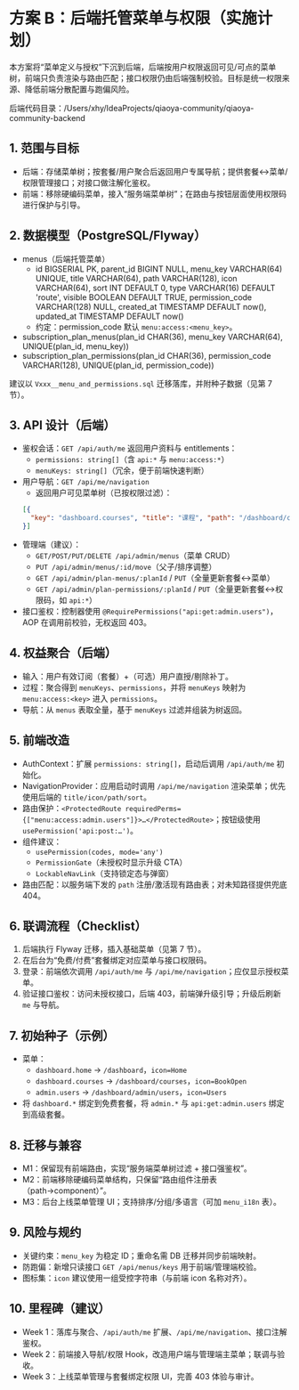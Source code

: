 # 方案 B：后端托管菜单与权限（实施计划）

本方案将“菜单定义与授权”下沉到后端，后端按用户权限返回可见/可点的菜单树，前端只负责渲染与路由匹配；接口权限仍由后端强制校验。目标是统一权限来源、降低前端分散配置与跑偏风险。

后端代码目录：/Users/xhy/IdeaProjects/qiaoya-community/qiaoya-community-backend
## 1. 范围与目标
- 后端：存储菜单树；按套餐/用户聚合后返回用户专属导航；提供套餐↔菜单/权限管理接口；对接口做注解化鉴权。
- 前端：移除硬编码菜单，接入“服务端菜单树”；在路由与按钮层面使用权限码进行保护与引导。

## 2. 数据模型（PostgreSQL/Flyway）
- menus（后端托管菜单）
  - id BIGSERIAL PK, parent_id BIGINT NULL, menu_key VARCHAR(64) UNIQUE, title VARCHAR(64), path VARCHAR(128), icon VARCHAR(64), sort INT DEFAULT 0, type VARCHAR(16) DEFAULT 'route', visible BOOLEAN DEFAULT TRUE, permission_code VARCHAR(128) NULL, created_at TIMESTAMP DEFAULT now(), updated_at TIMESTAMP DEFAULT now()
  - 约定：permission_code 默认 `menu:access:<menu_key>`。
- subscription_plan_menus(plan_id CHAR(36), menu_key VARCHAR(64), UNIQUE(plan_id, menu_key))
- subscription_plan_permissions(plan_id CHAR(36), permission_code VARCHAR(128), UNIQUE(plan_id, permission_code))

建议以 `Vxxx__menu_and_permissions.sql` 迁移落库，并附种子数据（见第 7 节）。

## 3. API 设计（后端）
- 鉴权会话：`GET /api/auth/me` 返回用户资料与 entitlements：
  - `permissions: string[]`（含 `api:*` 与 `menu:access:*`）
  - `menuKeys: string[]`（冗余，便于前端快速判断）
- 用户导航：`GET /api/me/navigation`
  - 返回用户可见菜单树（已按权限过滤）：
  ```json
  [{
    "key": "dashboard.courses", "title": "课程", "path": "/dashboard/courses", "icon": "BookOpen", "children": []
  }]
  ```
- 管理端（建议）：
  - `GET/POST/PUT/DELETE /api/admin/menus`（菜单 CRUD）
  - `PUT /api/admin/menus/:id/move`（父子/排序调整）
  - `GET /api/admin/plan-menus/:planId` / `PUT`（全量更新套餐↔菜单）
  - `GET /api/admin/plan-permissions/:planId` / `PUT`（全量更新套餐↔权限码，如 `api:*`）
- 接口鉴权：控制器使用 `@RequirePermissions("api:get:admin.users")`，AOP 在调用前校验，无权返回 403。

## 4. 权益聚合（后端）
- 输入：用户有效订阅（套餐）+（可选）用户直授/剔除补丁。
- 过程：聚合得到 `menuKeys`、`permissions`，并将 `menuKeys` 映射为 `menu:access:<key>` 进入 `permissions`。
- 导航：从 `menus` 表取全量，基于 `menuKeys` 过滤并组装为树返回。

## 5. 前端改造
- AuthContext：扩展 `permissions: string[]`，启动后调用 `/api/auth/me` 初始化。
- NavigationProvider：应用启动时调用 `/api/me/navigation` 渲染菜单；优先使用后端的 `title/icon/path/sort`。
- 路由保护：`<ProtectedRoute requiredPerms={["menu:access:admin.users"]}>…</ProtectedRoute>`；按钮级使用 `usePermission('api:post:…')`。
- 组件建议：
  - `usePermission(codes, mode='any')`
  - `PermissionGate`（未授权时显示升级 CTA）
  - `LockableNavLink`（支持锁定态与弹窗）
- 路由匹配：以服务端下发的 `path` 注册/激活现有路由表；对未知路径提供兜底 404。

## 6. 联调流程（Checklist）
1) 后端执行 Flyway 迁移，插入基础菜单（见第 7 节）。
2) 在后台为“免费/付费”套餐绑定对应菜单与接口权限码。
3) 登录：前端依次调用 `/api/auth/me` 与 `/api/me/navigation`；应仅显示授权菜单。
4) 验证接口鉴权：访问未授权接口，后端 403，前端弹升级引导；升级后刷新 `me` 与导航。

## 7. 初始种子（示例）
- 菜单：
  - `dashboard.home` → `/dashboard`，`icon=Home`
  - `dashboard.courses` → `/dashboard/courses`，`icon=BookOpen`
  - `admin.users` → `/dashboard/admin/users`，`icon=Users`
- 将 `dashboard.*` 绑定到免费套餐，将 `admin.*` 与 `api:get:admin.users` 绑定到高级套餐。

## 8. 迁移与兼容
- M1：保留现有前端路由，实现“服务端菜单树过滤 + 接口强鉴权”。
- M2：前端移除硬编码菜单结构，只保留“路由组件注册表（path→component）”。
- M3：后台上线菜单管理 UI；支持排序/分组/多语言（可加 `menu_i18n` 表）。

## 9. 风险与规约
- 关键约束：`menu_key` 为稳定 ID；重命名需 DB 迁移并同步前端映射。
- 防跑偏：新增只读接口 `GET /api/menus/keys` 用于前端/管理端校验。
- 图标集：`icon` 建议使用一组受控字符串（与前端 icon 名称对齐）。

## 10. 里程碑（建议）
- Week 1：落库与聚合、`/api/auth/me` 扩展、`/api/me/navigation`、接口注解鉴权。
- Week 2：前端接入导航/权限 Hook，改造用户端与管理端主菜单；联调与验收。
- Week 3：上线菜单管理与套餐绑定权限 UI，完善 403 体验与审计。

